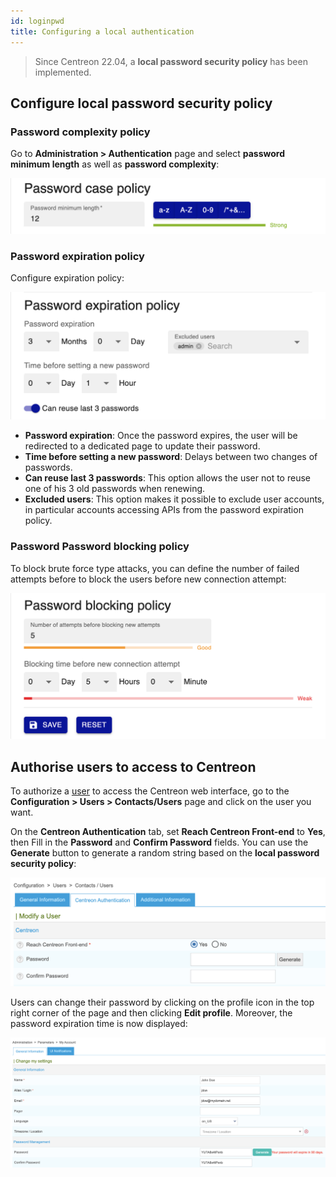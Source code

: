 ```yaml
---
id: loginpwd
title: Configuring a local authentication
---
```


> Since Centreon 22.04, a **local password security policy** has been implemented.

## Configure local password security policy

### Password complexity policy

Go to **Administration > Authentication** page and select **password minimum length** as well as **password complexity**:

![image](../assets/administration/password_policy_complexity.png)

### Password expiration policy

Configure expiration policy:

![image](../assets/administration/password_policy_expiration.png)

- **Password expiration**: Once the password expires, the user will be redirected to a dedicated page to update their
  password.
- **Time before setting a new password**: Delays between two changes of passwords.
- **Can reuse last 3 passwords**: This option allows the user not to reuse one of his 3 old passwords when renewing.
- **Excluded users**: This option makes it possible to exclude user accounts, in particular accounts accessing APIs
  from the password expiration policy.

### Password Password blocking policy

To block brute force type attacks, you can define the number of failed attempts before to block the users before new
connection attempt:

![image](../assets/administration/password_policy_block.png)

## Authorise users to access to Centreon

To authorize a [user](../monitoring/basic-objects/contacts) to access the Centreon web interface, go to the
**Configuration > Users > Contacts/Users** page and click on the user you want. 

On the **Centreon Authentication** tab, set **Reach Centreon Front-end** to **Yes**, then Fill in the **Password** and
**Confirm Password** fields. You can use the **Generate** button to generate a random string based on the
**local password security policy**:

![image](../assets/administration/user_reach_centreon_frontend.png)

Users can change their password by clicking on the profile icon in the top right corner of the page and then clicking **Edit profile**.
Moreover, the password expiration time is now displayed:

![image](../assets/administration/password_expiration.png)